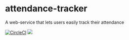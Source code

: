 # attendance-tracker
A web-service that lets users easily track their attendance

[![CircleCI](https://circleci.com/gh/prajjwaldimri/attendance-tracker.svg?style=svg&circle-token=a9bcd4dfff9316b842b99e54f7c645d8adec304e)](https://circleci.com/gh/prajjwaldimri/attendance-tracker)
<a href="https://zenhub.com"><img src="https://raw.githubusercontent.com/ZenHubIO/support/master/zenhub-badge.png"></a>
